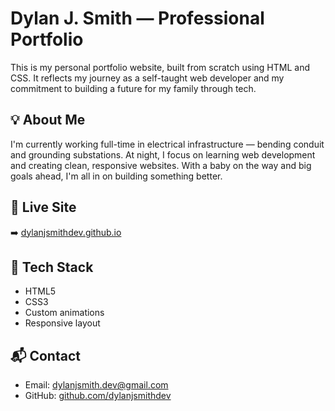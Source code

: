 # Dylan J. Smith — Professional Portfolio

This is my personal portfolio website, built from scratch using HTML and CSS. It reflects my journey as a self-taught web developer and my commitment to building a future for my family through tech.

## 💡 About Me
I'm currently working full-time in electrical infrastructure — bending conduit and grounding substations. At night, I focus on learning web development and creating clean, responsive websites. With a baby on the way and big goals ahead, I'm all in on building something better.

## 🔗 Live Site
➡️ [dylanjsmithdev.github.io](https://dylanjsmithdev.github.io)

## 📁 Tech Stack
- HTML5
- CSS3
- Custom animations
- Responsive layout

## 📬 Contact
- Email: [dylanjsmith.dev@gmail.com](mailto:dylanjsmith.dev@gmail.com)
- GitHub: [github.com/dylanjsmithdev](https://github.com/dylanjsmithdev)
